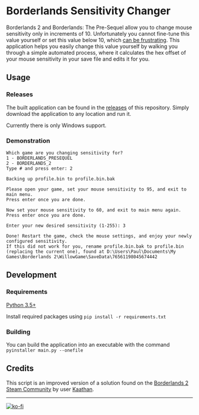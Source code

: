 # Borderlands Sensitivity Changer

Borderlands 2 and Borderlands: The Pre-Sequel allow you to change mouse sensitivity only in increments of 10. Unfortunately you cannot fine-tune this value yourself or set this value below 10, which [can be frustrating](https://www.google.com/search?q=borderlands+2+sensitivity+too+high). This application helps you easily change this value yourself by walking you through a simple automated process, where it calculates the hex offset of your mouse sensitivity in your save file and edits it for you.

## Usage

### Releases

The built application can be found in the [releases](https://github.com/biggestcookie/borderlands-sens-changer/releases) of this repository. Simply download the application to any location and run it.

Currently there is only Windows support.

### Demonstration

```
Which game are you changing sensitivity for?
1 - BORDERLANDS_PRESEQUEL
2 - BORDERLANDS_2
Type # and press enter: 2

Backing up profile.bin to profile.bin.bak

Please open your game, set your mouse sensitivity to 95, and exit to main menu.
Press enter once you are done.

Now set your mouse sensitivity to 60, and exit to main menu again.
Press enter once you are done.

Enter your new desired sensitivity (1-255): 3

Done! Restart the game, check the mouse settings, and enjoy your newly configured sensitivity.
If this did not work for you, rename profile.bin.bak to profile.bin (replacing the current one), found at D:\Users\Paul\Documents\My Games\Borderlands 2\WillowGame\SaveData\76561198045674442
```

## Development

### Requirements

[Python 3.5+](https://www.python.org/downloads/)

Install required packages using `pip install -r requirements.txt`

### Building

You can build the application into an executable with the command `pyinstaller main.py --onefile`

## Credits

This script is an improved version of a solution found on the [Borderlands 2 Steam Community](https://steamcommunity.com/app/49520/discussions/0/882960797527726404/) by user [Kaathan](https://steamcommunity.com/id/Kaathan).

--- 
[![ko-fi](https://www.ko-fi.com/img/githubbutton_sm.svg)](https://ko-fi.com/W7W71USFG)
